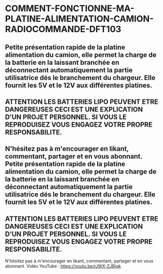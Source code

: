 # COMMENT-FONCTIONNE-MA-PLATINE-ALIMENTATION-CAMION-RADIOCOMMANDE-DFT103
Petite présentation rapide de la platine alimentation du camion, elle permet la charge de la batterie en la laissant branchée en déconnectant  automatiquement la partie utilisatrice dés le branchement du chargeur. 
Elle fournit les 5V et le 12V aux différentes platines.
-------------------------------------------------------------------------------------------------------------------------
ATTENTION LES BATTERIES LIPO PEUVENT ETRE DANGEREUSES CECI EST UNE EXPLICATION D’UN PROJET PERSONNEL. SI VOUS LE REPRODUISEZ VOUS ENGAGEZ VOTRE PROPRE RESPONSABILITE.
-------------------------------------------------------------------------------------------------------------------------
N'hésitez pas à m'encourager en likant, commentant, partager et en vous abonnant.
Petite présentation rapide de la platine alimentation du camion, elle permet la charge de la batterie en la laissant branchée en déconnectant  automatiquement la partie utilisatrice dés le branchement du chargeur. 
Elle fournit les 5V et le 12V aux différentes platines.
-------------------------------------------------------------------------------------------------------------------------
ATTENTION LES BATTERIES LIPO PEUVENT ETRE DANGEREUSES CECI EST UNE EXPLICATION D’UN PROJET PERSONNEL. SI VOUS LE REPRODUISEZ VOUS ENGAGEZ VOTRE PROPRE RESPONSABILITE.
-------------------------------------------------------------------------------------------------------------------------
N'hésitez pas à m'encourager en likant, commentant, partager et en vous abonnant.
Vidéo YouTube : https://youtu.be/rJWX-ZJBjgk

